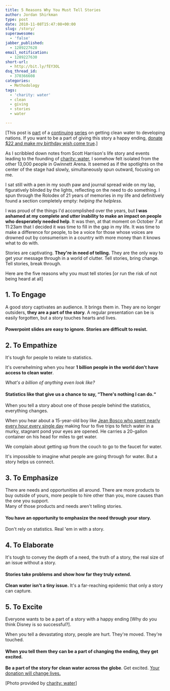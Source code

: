 ```yaml
---
title: 5 Reasons Why You Must Tell Stories
author: Jordan Shirkman
type: post
date: 2010-11-08T15:47:08+00:00
slug: /story/
superawesome:
  - 'false'
jabber_published:
  - 1289227628
email_notification:
  - 1289227630
short-url:
  - http://bit.ly/fEY3OL
dsq_thread_id:
  - 370366608
categories:
  - Methodology
tags:
  - 'charity: water'
  - clean
  - giving
  - stories
  - water

---
```

[This post is [part](https://jshirk.com/blog/2010/11/faq/) of a [continuing](https://jshirk.com/blog/2010/11/22-ways/) [series](https://jshirk.com/blog/2010/11/water/) on getting clean water to developing nations. If you want to be a part of giving this story a happy ending, [donate $22 and make my birthday wish come true](http://mycharitywater.org/jshirk).]

As I scribbled down notes from Scott Harrison's life story and events leading to the founding of [charity: water](http://mycharitywater.org/jshirk), I somehow felt isolated from the other 13,000 people in Gwinnett Arena. It seemed as if the spotlights on the center of the stage had slowly, simultaneously spun outward, focusing on me.<!--more-->

I sat still with a pen in my south paw and journal spread wide on my lap, figuratively blinded by the lights, reflecting on the need to do something. I spun through the Rolodex of 21 years of memories in my life and definitively found a section completely empty: _helping the helpless._

I was proud of the things I'd accomplished over the years, but **I was ashamed at my complete and utter inability to make an impact on people who desperately needed help**. It was then, at that moment on October 7 at 11:23am that I decided it was time to fill in the gap in my life. It was time to make a difference for people, to be a voice for those whose voices are drowned out by consumerism in a country with more money than it knows what to do with.

Stories are captivating. **They're in need of telling.** They are the only way to get your message through in a world of clutter. Tell stories, bring change. Tell stories, break through.

Here are the five reasons why you must tell stories [or run the risk of not being heard at all]

## 1. To Engage

A good story captivates an audience. It brings them in. They are no longer outsiders, **they are a part of the story**. A regular presentation can be is easily forgotten, but a story touches hearts and lives.

#### Powerpoint slides are easy to ignore. Stories are difficult to resist.

## 2. To Empathize

It's tough for people to relate to statistics.

It's overwhelming when you hear **1 billion people in the world don't have access to clean water**.

_What's a billion of anything even look like?_

#### Statistics like that give us a chance to say, &#8220;**There's nothing I can do.**&#8220;

When you tell a story about one of those people behind the statistics, everything changes.

When you hear about a 15-year-old boy like [Jean Bosco who spent nearly every hour every single day](http://www.charitywater.org/projects/fromthefield/rwanda.php) making four to five trips to fetch water in a murky, stagnant pond your eyes are opened. He carries a 20-gallon container on his head for miles to get water.

We complain about getting up from the couch to go to the faucet for water.

It's impossible to imagine what people are going through for water. But a story helps us connect.

## 3. To Emphasize

There are needs and opportunities all around. There are more products to buy outside of yours, more people to hire other than you, more causes than the one you support.  
Many of those products and needs aren't telling stories.

#### You have an opportunity to emphasize the need through your story.

Don't rely on statistics. Real 'em in with a story.

## 4. To Elaborate

It's tough to convey the depth of a need, the truth of a story, the real size of an issue without a story.

#### Stories take problems and show how far they truly extend.

**Clean water isn't a tiny issue.** It's a far-reaching epidemic that only a story can capture.

## 5. To Excite

Everyone wants to be a part of a story with a happy ending [Why do you think Disney is so successful?].

When you tell a devastating story, people are hurt. They're moved. They're touched.

#### When you tell them they can be a part of changing the ending, they get excited.

**Be a part of the story for clean water across the globe**. Get excited. [Your donation will change lives.](http://mycharitywater.org/jshirk)

[Photo provided by [charity: water](http://www.charitywater.org/projects/fromthefield/rwanda.php)]
